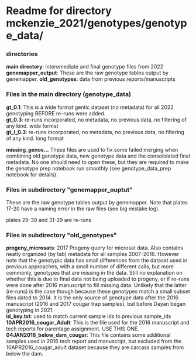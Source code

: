 # Readme for directory mckenzie_2021/genotypes/genotype_data/ 

### directories  

__main directory__: interemediate and final genotype files from 2022
__genemapper_output__: These are the raw genotype tables output by genemapper. 
__old_genotypes__: data from previous reports/manuscripts

### Files in the main directory (genotype_data)

__gt_0.1__: This is a wide format gentic dataset (no metadata) for all 2022 genotyping BEFORE re-runs were added.  
__gt_0.3__: re-runs incorporated, no metadata, no previous data, no filtering of any kind. wide format   
__gt_l_0.3__: re-runs incorporated, no metadata, no previous data, no filtering of any kind. long format  

__missing_genos...__ These files are used to fix some failed merging when combining old genotype data, new genotype data and the consolidated final metadata. No one should need to open these, but they are required to make the genotype prep notebook run smoothly (see genotype_data_prep notebook for details).

 
### Files in subdirectory "genemapper_ouptut"

These are the raw genotype tables output by genemapper. 
Note that plates 17-20 have a naming error in the raw files (see big mistake log). 

plates 29-30 and 31-29 are re-runs

### Files in subdirectory "old_genotypes"

__progeny_microsats__: 2017 Progeny query for microsat data. Also contains neatly organized (by tab) metadata for all samples 2007-2016. However note that the genotypic data has small differences from the dataset used in previous approaches, with a small number of different calls, but more commonly, genotypes that are missing in the data. Still no explanation on whether this is due to final data not being uploaded to progeny, or if re-runs were done after 2016 manuscript to fill missing data. Unlikely that the latter (re-runs) is the case though because these genotypes match a small subset files dated to 2014. It is the only source of genotype data after the 2016 manuscript (2016 and 2017 cougar trap samples), but before Dayan began genotyping in 2021.   
__id_key.txt__: used to match current sample ids to previous sample_ids  
__10APR2016_cougar_Adult__: This is the file used for the 2016 manuscript and tech reports for parentage assignment. USE THIS ONE.  
__04JAN2016_below_dam_cougar__: This file contains some additional samples used in 2016 tech report and manuscript, but excluded from the 10APR2016_cougar_adult dataset because they are carcass samples from below the dam.

